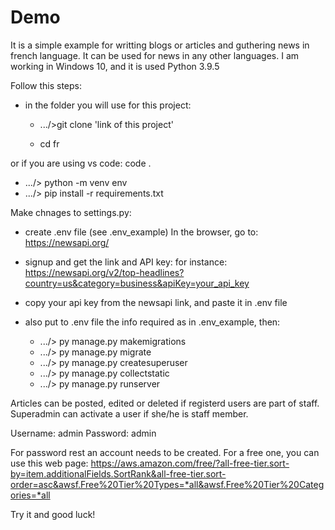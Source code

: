 # Demo

It is a simple example for writting blogs or articles and guthering news in french language. It can be used for news in any other languages. I am working in Windows 10, and it is used Python 3.9.5

Follow this steps:

- in the folder you will use for this project:

  - .../>git clone 'link of this project'

  - cd fr

or if you are using vs code: code .

- .../> python -m venv env
- .../> pip install -r requirements.txt

Make chnages to settings.py:

- create .env file (see .env_example)
  In the browser, go to: https://newsapi.org/

- signup and get the link and API key:
  for instance:
  https://newsapi.org/v2/top-headlines?country=us&category=business&apiKey=your_api_key

- copy your api key from the newsapi link, and paste it in .env file
- also put to .env file the info required as in .env_example, then:

  - .../> py manage.py makemigrations
  - .../> py manage.py migrate
  - .../> py manage.py createsuperuser
  - .../> py manage.py collectstatic
  - .../> py manage.py runserver

Articles can be posted, edited or deleted if registerd users are part of staff. Superadmin can activate a user if she/he is staff member.

Username: admin
Password: admin

For password rest an account needs to be created. For a free one, you can use this web page:
https://aws.amazon.com/free/?all-free-tier.sort-by=item.additionalFields.SortRank&all-free-tier.sort-order=asc&awsf.Free%20Tier%20Types=*all&awsf.Free%20Tier%20Categories=*all

Try it and good luck!
